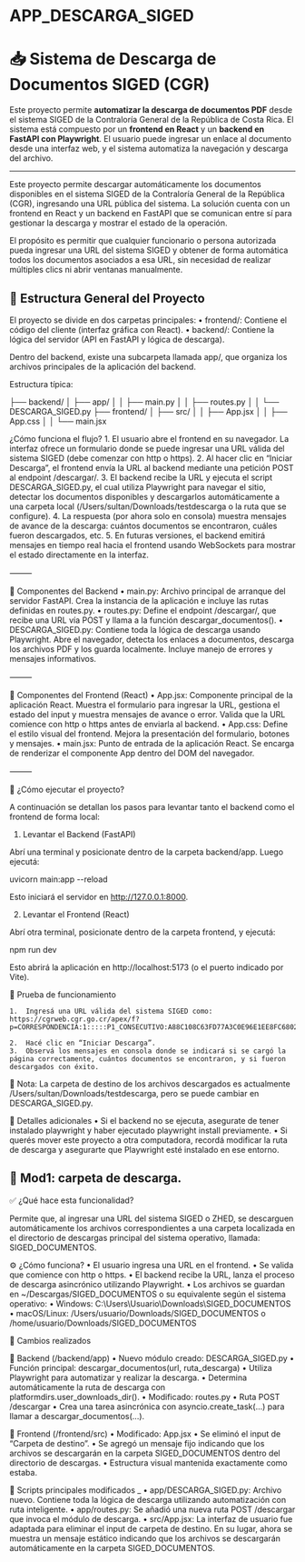 # APP_DESCARGA_SIGED

# 📥 Sistema de Descarga de Documentos SIGED (CGR)

Este proyecto permite **automatizar la descarga de documentos PDF** desde el sistema SIGED de la Contraloría General de la República de Costa Rica. El sistema está compuesto por un **frontend en React** y un **backend en FastAPI con Playwright**. El usuario puede ingresar un enlace al documento desde una interfaz web, y el sistema automatiza la navegación y descarga del archivo.

---------------------------------------

Este proyecto permite descargar automáticamente los documentos disponibles en el sistema SIGED de la Contraloría General de la República (CGR), ingresando una URL pública del sistema. La solución cuenta con un frontend en React y un backend en FastAPI que se comunican entre sí para gestionar la descarga y mostrar el estado de la operación.

El propósito es permitir que cualquier funcionario o persona autorizada pueda ingresar una URL del sistema SIGED y obtener de forma automática todos los documentos asociados a esa URL, sin necesidad de realizar múltiples clics ni abrir ventanas manualmente.

## 📁 Estructura General del Proyecto

El proyecto se divide en dos carpetas principales:
	•	frontend/: Contiene el código del cliente (interfaz gráfica con React).
	•	backend/: Contiene la lógica del servidor (API en FastAPI y lógica de descarga).

Dentro del backend, existe una subcarpeta llamada app/, que organiza los archivos principales de la aplicación del backend.

Estructura típica:

├── backend/
│   ├── app/
│   │   ├── main.py
│   │   ├── routes.py
│   │   └── DESCARGA_SIGED.py
├── frontend/
│   ├── src/
│   │   ├── App.jsx
│   │   ├── App.css
│   │   └── main.jsx

¿Cómo funciona el flujo?
	1.	El usuario abre el frontend en su navegador. La interfaz ofrece un formulario donde se puede ingresar una URL válida del sistema SIGED (debe comenzar con http o https).
	2.	Al hacer clic en “Iniciar Descarga”, el frontend envía la URL al backend mediante una petición POST al endpoint /descargar/.
	3.	El backend recibe la URL y ejecuta el script DESCARGA_SIGED.py, el cual utiliza Playwright para navegar el sitio, detectar los documentos disponibles y descargarlos automáticamente a una carpeta local (/Users/sultan/Downloads/testdescarga o la ruta que se configure).
	4.	La respuesta (por ahora solo en consola) muestra mensajes de avance de la descarga: cuántos documentos se encontraron, cuáles fueron descargados, etc.
	5.	En futuras versiones, el backend emitirá mensajes en tiempo real hacia el frontend usando WebSockets para mostrar el estado directamente en la interfaz.

⸻

🧩 Componentes del Backend
	•	main.py: Archivo principal de arranque del servidor FastAPI. Crea la instancia de la aplicación e incluye las rutas definidas en routes.py.
	•	routes.py: Define el endpoint /descargar/, que recibe una URL vía POST y llama a la función descargar_documentos().
	•	DESCARGA_SIGED.py: Contiene toda la lógica de descarga usando Playwright. Abre el navegador, detecta los enlaces a documentos, descarga los archivos PDF y los guarda localmente. Incluye manejo de errores y mensajes informativos.

⸻

🧩 Componentes del Frontend (React)
	•	App.jsx: Componente principal de la aplicación React. Muestra el formulario para ingresar la URL, gestiona el estado del input y muestra mensajes de avance o error. Valida que la URL comience con http o https antes de enviarla al backend.
	•	App.css: Define el estilo visual del frontend. Mejora la presentación del formulario, botones y mensajes.
	•	main.jsx: Punto de entrada de la aplicación React. Se encarga de renderizar el componente App dentro del DOM del navegador.

⸻

🚀 ¿Cómo ejecutar el proyecto?

A continuación se detallan los pasos para levantar tanto el backend como el frontend de forma local:

1. Levantar el Backend (FastAPI)

Abrí una terminal y posicionate dentro de la carpeta backend/app. Luego ejecutá:

uvicorn main:app --reload        

Esto iniciará el servidor en http://127.0.0.1:8000.

2. Levantar el Frontend (React)

Abrí otra terminal, posicionate dentro de la carpeta frontend, y ejecutá:

npm run dev

Esto abrirá la aplicación en http://localhost:5173 (o el puerto indicado por Vite).

🧪 Prueba de funcionamiento

	1.	Ingresá una URL válida del sistema SIGED como: https://cgrweb.cgr.go.cr/apex/f?p=CORRESPONDENCIA:1:::::P1_CONSECUTIVO:A88C108C63FD77A3C0E96E1EE8FC6802

	2.	Hacé clic en “Iniciar Descarga”.
	3.	Observá los mensajes en consola donde se indicará si se cargó la página correctamente, cuántos documentos se encontraron, y si fueron descargados con éxito.

📝 Nota: La carpeta de destino de los archivos descargados es actualmente /Users/sultan/Downloads/testdescarga, pero se puede cambiar en DESCARGA_SIGED.py.

📌 Detalles adicionales
	•	Si el backend no se ejecuta, asegurate de tener instalado playwright y haber ejecutado playwright install previamente.
	•	Si querés mover este proyecto a otra computadora, recordá modificar la ruta de descarga y asegurarte que Playwright esté instalado en ese entorno.




## 📁 Mod1: carpeta de descarga.

✅ ¿Qué hace esta funcionalidad?

Permite que, al ingresar una URL del sistema SIGED o ZHED, se descarguen automáticamente los archivos correspondientes a una carpeta localizada en el directorio de descargas principal del sistema operativo, llamada: SIGED_DOCUMENTOS.

⚙️ ¿Cómo funciona?
	•	El usuario ingresa una URL en el frontend.
	•	Se valida que comience con http o https.
	•	El backend recibe la URL, lanza el proceso de descarga asincrónico utilizando Playwright.
	•	Los archivos se guardan en ~/Descargas/SIGED_DOCUMENTOS o su equivalente según el sistema operativo:
	•	Windows: C:\Users\Usuario\Downloads\SIGED_DOCUMENTOS
	•	macOS/Linux: /Users/usuario/Downloads/SIGED_DOCUMENTOS o /home/usuario/Downloads/SIGED_DOCUMENTOS

🔧 Cambios realizados

🧠 Backend (/backend/app)
	•	Nuevo módulo creado: DESCARGA_SIGED.py
	•	Función principal: descargar_documentos(url, ruta_descarga)
	•	Utiliza Playwright para automatizar y realizar la descarga.
	•	Determina automáticamente la ruta de descarga con platformdirs.user_downloads_dir().
	•	Modificado: routes.py
	•	Ruta POST /descargar
	•	Crea una tarea asincrónica con asyncio.create_task(...) para llamar a descargar_documentos(...).

🎨 Frontend (/frontend/src)
	•	Modificado: App.jsx
	•	Se eliminó el input de “Carpeta de destino”.
	•	Se agregó un mensaje fijo indicando que los archivos se descargarán en la carpeta SIGED_DOCUMENTOS dentro del directorio de descargas.
	•	Estructura visual mantenida exactamente como estaba.

📁 Scripts principales modificados
_
	•	app/DESCARGA_SIGED.py: Archivo nuevo. Contiene toda la lógica de descarga utilizando automatización con ruta inteligente.
	•	app/routes.py: Se añadió una nueva ruta POST /descargar que invoca el módulo de descarga.
	•	src/App.jsx: La interfaz de usuario fue adaptada para eliminar el input de carpeta de destino. En su lugar, ahora se muestra un mensaje estático indicando que los archivos se descargarán automáticamente en la carpeta SIGED_DOCUMENTOS.











